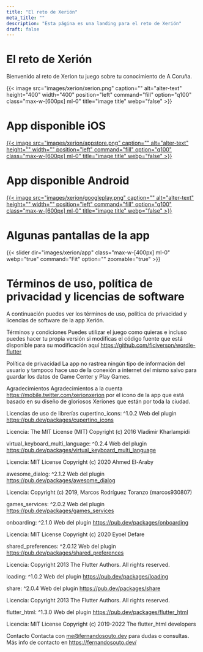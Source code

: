 ```yaml
---
title: "El reto de Xerión"
meta_title: ""
description: "Esta página es una landing para el reto de Xerión"
draft: false
---
```


# El reto de Xerión

Bienvenido al reto de Xerion tu juego sobre tu conocimiento de A Coruña.

{{< image src="images/xerion/xerion.png" caption="" alt="alter-text" height="400" width="400" position="left" command="fill" option="q100" class="max-w-[600px] ml-0" title="image title"  webp="false" >}}

# App disponible iOS


[{{< image src="images/xerion/appstore.png" caption="" alt="alter-text" height="" width="" position="left" command="fill" option="q100" class="max-w-[600px] ml-0" title="image title"  webp="false" >}}](https://apps.apple.com/us/app/xeri%C3%B3n/id1607101030)

# App disponible Android

[{{< image src="images/xerion/googleplay.png" caption="" alt="alter-text" height="" width="" position="left" command="fill" option="q100" class="max-w-[600px] ml-0" title="image title"  webp="false" >}}](https://play.google.com/store/apps/details?id=com.coruna.enjoy)

# Algunas pantallas de la app

{{< slider dir="images/xerion/app" class="max-w-[400px] ml-0"  webp="true" command="Fit" option="" zoomable="true" >}}

# Términos de uso, política de privacidad y licencias de software

A continuación puedes ver los términos de uso, política de privacidad y licencias de software de la app Xerión.

Términos y condiciones
Puedes utilizar el juego como quieras e incluso puedes hacer tu propia versión si modificas el código fuente que está disponible para su modificación aquí https://github.com/ficiverson/wordle-flutter

Política de privacidad
La app no rastrea ningún tipo de información del usuario y tampoco hace uso de la conexión a internet del mismo salvo para guardar los datos de Game Center y Play Games.

Agradecimientos
Agradecimientos a la cuenta https://mobile.twitter.com/xerionxerion por el icono de la app que está basado en su diseño de gloriosos Xeriones que están por toda la ciudad.

Licencias de uso de librerías
cupertino_icons: ^1.0.2
Web del plugin https://pub.dev/packages/cupertino_icons

Licencia: The MIT License (MIT) Copyright (c) 2016 Vladimir Kharlampidi

virtual_keyboard_multi_language: ^0.2.4
Web del plugin https://pub.dev/packages/virtual_keyboard_multi_language

Licencia: MIT License Copyright (c) 2020 Ahmed El-Araby

awesome_dialog: ^2.1.2
Web del plugin https://pub.dev/packages/awesome_dialog

Licencia: Copyright (c) 2019, Marcos Rodríguez Toranzo (marcos930807)

games_services: ^2.0.2
Web del plugin https://pub.dev/packages/games_services

onboarding: ^2.1.0
Web del plugin https://pub.dev/packages/onboarding

Licencia: MIT License Copyright (c) 2020 Eyoel Defare

shared_preferences: ^2.0.12
Web del plugin https://pub.dev/packages/shared_preferences

Licencia: Copyright 2013 The Flutter Authors. All rights reserved.

loading: ^1.0.2
Web del plugin https://pub.dev/packages/loading

share: ^2.0.4
Web del plugin https://pub.dev/packages/share

Licencia: Copyright 2013 The Flutter Authors. All rights reserved.

flutter_html: ^1.3.0
Web del plugin https://pub.dev/packages/flutter_html

Licencia: MIT License Copyright (c) 2019-2022 The flutter_html developers

Contacto
Contacta con me@fernandosouto.dev para dudas o consultas. Más info de contacto en https://fernandosouto.dev/